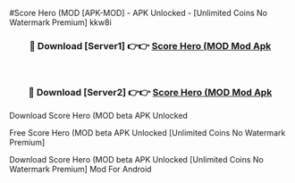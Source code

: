 #Score Hero (MOD [APK-MOD] - APK Unlocked - [Unlimited Coins No Watermark Premium] kkw8i



<div align="center">

<h3>🔴 Download [Server1] 👉👉 <a href="https://momento.my/?title=Score_Hero_(MOD">Score Hero (MOD Mod Apk</a></h3><br>

<h3>🔴 Download [Server2] 👉👉 <a href="https://momento.my/?title=Score_Hero_(MOD">Score Hero (MOD Mod Apk</a></h3>
</div>



Download Score Hero (MOD beta APK Unlocked

Free Score Hero (MOD beta APK Unlocked [Unlimited Coins No Watermark Premium]

Download Score Hero (MOD beta APK Unlocked [Unlimited Coins No Watermark Premium] Mod For Android
